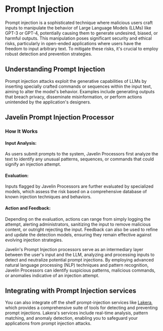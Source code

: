 # Prompt Injection

Prompt injection is a sophisticated technique where malicious users craft inputs to manipulate the behavior of Large Language Models (LLMs) like GPT-3 or GPT-4, potentially causing them to generate undesired, biased, or harmful outputs. This manipulation poses significant security and ethical risks, particularly in open-ended applications where users have the freedom to input arbitrary text. To mitigate these risks, it's crucial to employ robust detection and prevention strategies.

## Understanding Prompt Injection
Prompt injection attacks exploit the generative capabilities of LLMs by inserting specially crafted commands or sequences within the input text, aiming to alter the model's behavior. Examples include generating outputs that breach privacy, disseminate misinformation, or perform actions unintended by the application's designers.

## Javelin Prompt Injection Processor
### How It Works
#### Input Analysis: 
As users submit prompts to the system, Javelin Processors first analyze the text to identify any unusual patterns, sequences, or commands that could signify an injection attempt.

#### Evaluation: 
Inputs flagged by Javelin Processors are further evaluated by specialized models, which assess the risk based on a comprehensive database of known injection techniques and behaviors.

#### Action and Feedback: 
Depending on the evaluation, actions can range from simply logging the attempt, alerting administrators, sanitizing the input to remove malicious content, or outright rejecting the input. Feedback can also be used to refine and update the detection models, ensuring they remain effective against evolving injection strategies.

Javelin's Prompt Injection processors serve as an intermediary layer between the user's input and the LLM, analyzing and processing inputs to detect and neutralize potential prompt injections. By employing advanced natural language processing (NLP) techniques and pattern recognition, Javelin Processors can identify suspicious patterns, malicious commands, or anomalies indicative of an injection attempt.

## Integrating with Prompt Injection services
You can also integrate off the shelf prompt-injection services like [Lakera](https://www.lakera.ai), which provides a comprehensive suite of tools for detecting and preventing prompt injections. Lakera's services include real-time analysis, pattern matching, and anomaly detection, enabling you to safeguard your applications from prompt injection attacks.